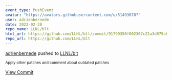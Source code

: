 ```yaml
---
event_type: PushEvent
avatar: "https://avatars.githubusercontent.com/u/51493078?"
user: adrienbernede
date: 2023-02-28
repo_name: LLNL/blt
html_url: https://github.com/LLNL/blt/commit/91799350f002307c22a3d079abdf8ed37a6cbb2f
repo_url: https://github.com/LLNL/blt
---
```


<a href='https://github.com/adrienbernede' target='_blank'>adrienbernede</a> pushed to <a href='https://github.com/LLNL/blt' target='_blank'>LLNL/blt</a>

<small>Apply other patches and comment about outdated patches</small>

<a href='https://github.com/LLNL/blt/commit/91799350f002307c22a3d079abdf8ed37a6cbb2f' target='_blank'>View Commit</a>